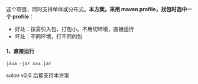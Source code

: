 这个项目，同时支持单体或分布式。**本方案，采用 maven profile，找包时选中一个 profile**：

* 好处：按需引入包，打包小。不用切环境，直接运行
* 坏处：不同环境，打不同的包

#### 1、直接运行

```
java -jar xxx.jar
```

solon v2.0 后都支持本方案